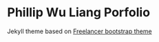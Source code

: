 Phillip Wu Liang Porfolio 
=========================

Jekyll theme based on [Freelancer bootstrap theme ](http://startbootstrap.com/template-overviews/freelancer/)

